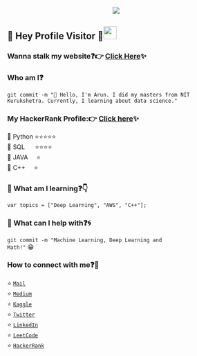 <!--### Hi there 👋 -->

<!--
**arunrathi9/arunrathi9** is a ✨ _special_ ✨ repository because its `README.md` (this file) appears on your GitHub profile.

Here are some ideas to get you started:

- 🔭 I’m currently working on ...
- 🌱 I’m currently learning ...
- 👯 I’m looking to collaborate on ...
- 🤔 I’m looking for help with ...
- 💬 Ask me about ...
- 📫 How to reach me: ...
- 😄 Pronouns: ...
- ⚡ Fun fact: ...
-->
<p align="center">
  <img src="https://github.com/chandrikadeb7/chandrikadeb7/blob/master/readme.gif">
</p>
 
## :rainbow: Hey Profile Visitor :eyes:<img src="https://raw.githubusercontent.com/iampavangandhi/iampavangandhi/master/gifs/Hi.gif" width="30px" >
<!--
<p align="left"> <img src=https://komarev.com/ghpvc/?username=arunrathi9 alt=arunrathi9/></p>
-->

### Wanna stalk my website:question::point_right: [Click Here](https://arunrathi9.github.io/):sparkles:

### Who am I:question: 
<code>git commit -m "🔭 Hello, I'm Arun. I did my masters from NIT Kurukshetra. Currently, I learning about data science."</code>

### My HackerRank Profile::point_right: [Click here](https://www.hackerrank.com/arunrathi201):sparkles:

:eyes:  Python :star::star::star::star::star:<br>
:eyes:  SQL &nbsp;&nbsp;&nbsp;&nbsp;   :star::star::star::star:<br>
:eyes:  JAVA &nbsp;&nbsp;&nbsp;  :star:<br>
:eyes:  C++  &nbsp;&nbsp;&nbsp;  :star:<br>

<!--
### Where did I work earlier:question::woman_technologist:
<code>* [The Sparks Foundation](https://www.thesparksfoundationsingapore.org/) [Content Development Intern]</code>    
<code>* [Caim Consulting](https://caimconsulting.in/) [Web Developer]</code>    
<code>* [iSmile Technologies](https://www.ismiletechnologies.com/) [Technical Writer]</code>  
<code>* [Open Source Code](https://opensourcecode.tech/) [Content Writer]</code>      
<code>* [Uplift Project](https://www.girlscript.tech/programs/uplift/index.html) [Mentor]</code>    
<code>* [GirlScript Foundation](https://www.girlscript.tech/) [Chapter Lead]</code>     
<code>* [Girlscript Summer of Code](https://www.gssoc.tech/) [Mentee]</code>           
<code>* [Central Coalfields Limited](http://www.centralcoalfields.in/ind/) [Systems Intern]</code>      
<code>* [XLRI Jamshedpur](https://www.xlri.ac.in/) [Summer Research Intern]</code>    
-->

### 🌱 What am I learning:question::point_down:	
<code>var topics = ["Deep Learning", "AWS", "C++"];</code>

<!--
### What are my featured projects:question::rocket:
<code>[100DaysOfCode](https://github.com/chandrikadeb7/100DaysOfCode)</code>:hourglass:     
<code>[Face Mask Detection](https://github.com/chandrikadeb7/Face-Mask-Detection)</code>:mask:  
<code>[GirlScript Twitter Bot](https://github.com/chandrikadeb7/Girlscript-Twitter-Bot)</code>:robot:     
-->

<!--
### Wanna see my blogs:question::fire:
<!-- BLOG-POST-LIST:START -->
<!--
- [Creativity vs Innovation —The silver linings of the pandemic year 2020](https://blog.usejournal.com/creativity-vs-innovation-the-silver-linings-of-the-pandemic-year-2020-13c159683cb7?source=rss-5c8e98221095------2)
- [Pure CSS Art: From Zero to Hero](https://medium.com/analytics-vidhya/pure-css-art-from-zero-to-hero-b15d11f96702?source=rss-5c8e98221095------2)
- [How I aced all my interviews? — A fresher’s guide](https://medium.com/coderbyte/how-i-aced-all-my-interviews-a-freshers-guide-b8a0b1b2694f?source=rss-5c8e98221095------2)
- [Quarantine Do’s & Don’ts — for Tech Newbies](https://medium.com/analytics-vidhya/quarantine-dos-don-ts-for-tech-newbies-737f56113ab0?source=rss-5c8e98221095------2)
- [Portfolio Website — The Beginners’ Way!](https://medium.com/analytics-vidhya/portfolio-website-the-beginners-way-d43be855217e?source=rss-5c8e98221095------2)
<!-- BLOG-POST-LIST:END -->


### 💬 What can I help with:question::cyclone:
<code>git commit -m "Machine Learning, Deep Learning and Math!"</code> :grin:

### How to connect with me:question::email:
:star: <code>[Mail](mailto:arunrathi@gmail.com)</code>   
:star: <code>[Medium](https://medium.com/@chandrikadeb7)</code>     
:star: <code>[Kaggle](https://www.kaggle.com/arunrathi)</code>      
:star: <code>[Twitter](https://twitter.com/chandrikadeb7)</code>  
:star: <code>[LinkedIn](https://www.linkedin.com/in/arun-rathi-999478128/)</code>  
:star: <code>[LeetCode](https://leetcode.com/arunrathi201/)</code> <br>
:star: <code>[HackerRank](https://www.hackerrank.com/arunrathi201)</code>

<!--
## :point_down: Support me here!
<a href="https://www.buymeacoffee.com/chandrikadeb7" target="_blank"><img src="https://www.buymeacoffee.com/assets/img/custom_images/orange_img.png" alt="Buy Me A Coffee" style="height: 41px !important;width: 174px !important;box-shadow: 0px 3px 2px 0px rgba(190, 190, 190, 0.5) !important;-webkit-box-shadow: 0px 3px 2px 0px rgba(190, 190, 190, 0.5) !important;" ></a> 
-->
